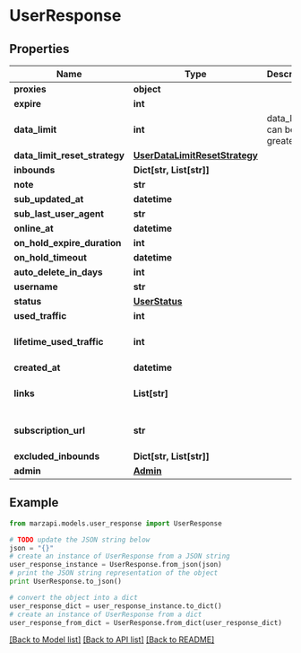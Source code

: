 # UserResponse


## Properties
Name | Type | Description | Notes
------------ | ------------- | ------------- | -------------
**proxies** | **object** |  | 
**expire** | **int** |  | [optional] 
**data_limit** | **int** | data_limit can be 0 or greater | [optional] 
**data_limit_reset_strategy** | [**UserDataLimitResetStrategy**](UserDataLimitResetStrategy.md) |  | [optional] 
**inbounds** | **Dict[str, List[str]]** |  | [optional] 
**note** | **str** |  | [optional] 
**sub_updated_at** | **datetime** |  | [optional] 
**sub_last_user_agent** | **str** |  | [optional] 
**online_at** | **datetime** |  | [optional] 
**on_hold_expire_duration** | **int** |  | [optional] 
**on_hold_timeout** | **datetime** |  | [optional] 
**auto_delete_in_days** | **int** |  | [optional] 
**username** | **str** |  | 
**status** | [**UserStatus**](UserStatus.md) |  | 
**used_traffic** | **int** |  | 
**lifetime_used_traffic** | **int** |  | [optional] [default to 0]
**created_at** | **datetime** |  | 
**links** | **List[str]** |  | [optional] [default to []]
**subscription_url** | **str** |  | [optional] [default to '']
**excluded_inbounds** | **Dict[str, List[str]]** |  | [optional] 
**admin** | [**Admin**](Admin.md) |  | [optional] 

## Example

```python
from marzapi.models.user_response import UserResponse

# TODO update the JSON string below
json = "{}"
# create an instance of UserResponse from a JSON string
user_response_instance = UserResponse.from_json(json)
# print the JSON string representation of the object
print UserResponse.to_json()

# convert the object into a dict
user_response_dict = user_response_instance.to_dict()
# create an instance of UserResponse from a dict
user_response_from_dict = UserResponse.from_dict(user_response_dict)
```
[[Back to Model list]](../README.md#documentation-for-models) [[Back to API list]](../README.md#documentation-for-api-endpoints) [[Back to README]](../README.md)


